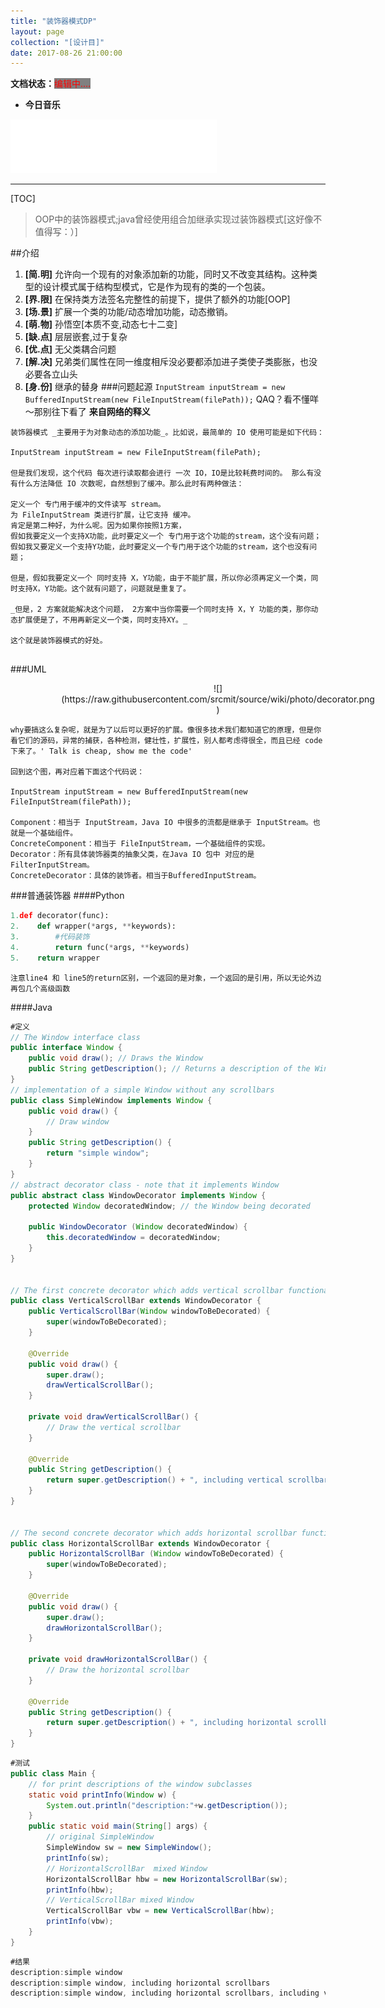 ```yaml
---
title: "装饰器模式DP"
layout: page
collection: "[设计目]"
date: 2017-08-26 21:00:00
---
```

**文档状态：**<a style="color:red;background-color:gray">编辑中....</a>

- **今日音乐**

<iframe frameborder="no" border="0" marginwidth="0" marginheight="0" width=330 height=86 src="//music.163.com/outchain/player?type=2&id=390258&auto=0&height=66"></iframe>

---

[TOC]

> OOP中的装饰器模式;java曾经使用组合加继承实现过装饰器模式[这好像不值得写：）]

##介绍
1. **[简.明]** 允许向一个现有的对象添加新的功能，同时又不改变其结构。这种类型的设计模式属于结构型模式，它是作为现有的类的一个包装。
2. **[界.限]** 在保持类方法签名完整性的前提下，提供了额外的功能[OOP]
3. **[场.景]** 扩展一个类的功能/动态增加功能，动态撤销。
4. **[萌.物]**  孙悟空[本质不变,动态七十二变]
5. **[缺.点]** 层层嵌套,过于复杂
6. **[优.点]** 无父类耦合问题
7. **[解.决]** 兄弟类们属性在同一维度相斥没必要都添加进子类使子类膨胀，也没必要各立山头
8. **[身.份]** 继承的替身
###问题起源
`InputStream inputStream = new BufferedInputStream(new FileInputStream(filePath));`
QAQ？看不懂咩～那别往下看了
**来自网络的释义**
```
装饰器模式 _主要用于为对象动态的添加功能_。比如说，最简单的 IO 使用可能是如下代码：

InputStream inputStream = new FileInputStream(filePath);

但是我们发现，这个代码 每次进行读取都会进行 一次 IO，IO是比较耗费时间的。 那么有没有什么方法降低 IO 次数呢，自然想到了缓冲。那么此时有两种做法：

定义一个 专门用于缓冲的文件读写 stream。
为 FileInputStream 类进行扩展，让它支持 缓冲。
肯定是第二种好，为什么呢。因为如果你按照1方案，
假如我要定义一个支持X功能，此时要定义一个 专门用于这个功能的stream，这个没有问题；
假如我又要定义一个支持Y功能，此时要定义一个专门用于这个功能的stream，这个也没有问题；

但是，假如我要定义一个 同时支持 X，Y功能，由于不能扩展，所以你必须再定义一个类，同时支持X，Y功能。这个就有问题了，问题就是重复了。

_但是，2 方案就能解决这个问题， 2方案中当你需要一个同时支持 X，Y 功能的类，那你动态扩展便是了，不用再新定义一个类，同时支持XY。_

这个就是装饰器模式的好处。


```
###UML

<center style="position:relative; left:80px; ">
![](https://raw.githubusercontent.com/srcmit/source/wiki/photo/decorator.png)
</center>

```
why要搞这么复杂呢，就是为了以后可以更好的扩展。像很多技术我们都知道它的原理，但是你看它们的源码，异常的捕获，各种检测，健壮性，扩展性，别人都考虑得很全，而且已经 code 下来了。' Talk is cheap, show me the code'

回到这个图，再对应着下面这个代码说：

InputStream inputStream = new BufferedInputStream(new FileInputStream(filePath));

Component：相当于 InputStream，Java IO 中很多的流都是继承于 InputStream。也就是一个基础组件。
ConcreteComponent：相当于 FileInputStream，一个基础组件的实现。
Decorator：所有具体装饰器类的抽象父类，在Java IO 包中 对应的是 FilterInputStream。
ConcreteDecorator：具体的装饰者。相当于BufferedInputStream。
```
###普通装饰器
####Python
```python
1.def decorator(func):
2.    def wrapper(*args, **keywords):
3.        #代码装饰
4.        return func(*args, **keywords)
5.    return wrapper
```
`注意line4 和 line5的return区别，一个返回的是对象，一个返回的是引用，所以无论外边再包几个高级函数`

####Java
```java
#定义
// The Window interface class
public interface Window {
	public void draw(); // Draws the Window
	public String getDescription(); // Returns a description of the Window
}
// implementation of a simple Window without any scrollbars
public class SimpleWindow implements Window {
	public void draw() {
		// Draw window
	}
	public String getDescription() {
		return "simple window";
	}
}
// abstract decorator class - note that it implements Window
public abstract class WindowDecorator implements Window {
    protected Window decoratedWindow; // the Window being decorated

    public WindowDecorator (Window decoratedWindow) {
        this.decoratedWindow = decoratedWindow;
    }
}


// The first concrete decorator which adds vertical scrollbar functionality
public class VerticalScrollBar extends WindowDecorator {
	public VerticalScrollBar(Window windowToBeDecorated) {
		super(windowToBeDecorated);
	}

	@Override
	public void draw() {
		super.draw();
		drawVerticalScrollBar();
	}

	private void drawVerticalScrollBar() {
		// Draw the vertical scrollbar
	}

	@Override
	public String getDescription() {
		return super.getDescription() + ", including vertical scrollbars";
	}
}


// The second concrete decorator which adds horizontal scrollbar functionality
public class HorizontalScrollBar extends WindowDecorator {
	public HorizontalScrollBar (Window windowToBeDecorated) {
		super(windowToBeDecorated);
	}

	@Override
	public void draw() {
		super.draw();
		drawHorizontalScrollBar();
	}

	private void drawHorizontalScrollBar() {
		// Draw the horizontal scrollbar
	}

	@Override
	public String getDescription() {
		return super.getDescription() + ", including horizontal scrollbars";
	}
}
```
```java
#测试
public class Main {
	// for print descriptions of the window subclasses
	static void printInfo(Window w) {
		System.out.println("description:"+w.getDescription());
	}
	public static void main(String[] args) {
		// original SimpleWindow
		SimpleWindow sw = new SimpleWindow();
		printInfo(sw);
		// HorizontalScrollBar  mixed Window
		HorizontalScrollBar hbw = new HorizontalScrollBar(sw);
		printInfo(hbw);
		// VerticalScrollBar mixed Window
		VerticalScrollBar vbw = new VerticalScrollBar(hbw);
		printInfo(vbw);
	}
}
```
```java
#结果
description:simple window
description:simple window, including horizontal scrollbars
description:simple window, including horizontal scrollbars, including vertical scrollbars
```
